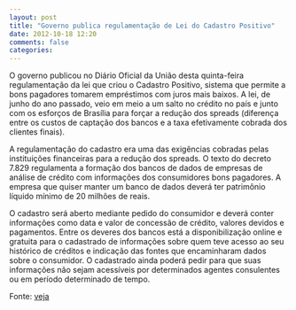 ```yaml
---
layout: post
title: "Governo publica regulamentação de Lei do Cadastro Positivo"
date: 2012-10-18 12:20
comments: false
categories:
---
```


O governo publicou no Diário Oficial da União desta quinta-feira regulamentação da lei que criou o Cadastro Positivo, sistema que permite a bons pagadores tomarem empréstimos com juros mais baixos. A lei, de junho do ano passado, veio em meio a um salto no crédito no país e junto com os esforços de Brasília para forçar a redução dos spreads (diferença entre os custos de captação dos bancos e a taxa efetivamente cobrada dos clientes finais).

A regulamentação do cadastro era uma das exigências cobradas pelas instituições financeiras para a redução dos spreads. O texto do decreto 7.829 regulamenta a formação dos bancos de dados de empresas de análise de crédito com informações dos consumidores bons pagadores. A empresa que quiser manter um banco de dados deverá ter patrimônio líquido mínimo de 20 milhões de reais.

O cadastro será aberto mediante pedido do consumidor e deverá conter informações como data e valor de concessão de crédito, valores devidos e pagamentos. Entre os deveres dos bancos está a disponibilização online e gratuita para o cadastrado de informações sobre quem teve acesso ao seu histórico de créditos e indicação das fontes que encaminharam dados sobre o consumidor. O cadastrado ainda poderá pedir para que suas informações não sejam acessíveis por determinados agentes consulentes ou em período determinado de tempo.

Fonte: [veja](http://veja.abril.com.br/noticia/economia/governo-publica-regulamentacao-de-lei-do-cadastro-positivo)
